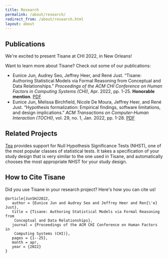 ```yaml
---
title: Research
permalink: /about/research/
redirect_from: /about/research.html
layout: about
---
```

## Publications
We're excited to present Tisane at CHI 2022, in New Orleans!

Want to learn more about Tisane? Check out some of our publications:

 - Eunice Jun, Audrey Seo, Jeffrey Heer, and René Just. “Tisane: Authoring Statistical Models via Formal Reasoning from Conceptual and Data Relationships.” _Proceedings of the ACM CHI Conference on Human Factors in Computing Systems (CHI)_, Apr. 2022, pp. 1-25. **Honorable mention**. [PDF](https://arxiv.org/pdf/2201.02705.pdf)
 - Eunice Jun, Melissa Birchfield, Nicole De Moura, Jeffrey Heer, and René Just. “Hypothesis formalization:     Empirical findings, software limitations, and design implications.” _ACM Transactions on Computer-Human Interaction (TOCHI)_, vol. 29, no. 1, Jan. 2022, pp. 1-28. [PDF](https://arxiv.org/pdf/2104.02712.pdf)

## Related Projects

[Tea](http://tea-lang.org) provides support for Null Hypothesis Significance Tests (NHST), one of the most popular classes of statistical tests. It takes a specification of your study design that is very similar to the one used in Tisane, and automatically chooses the most appropriate NHST for your study design.


## How to Cite Tisane
Did you use Tisane in your research project? Here's how you can cite us!

```
@article{JunSHJ2022,
   author = {Eunice Jun and Audrey Seo and Jeffrey Heer and Ren{\'e} Just},
   title = {Tisane: Authoring Statistical Models via Formal Reasoning from
	Conceptual and Data Relationships},
   journal = {Proceedings of the ACM CHI Conference on Human Factors in
	Computing Systems (CHI)},
   pages = {1--25},
   month = apr,
   year = {2022}
}
```
